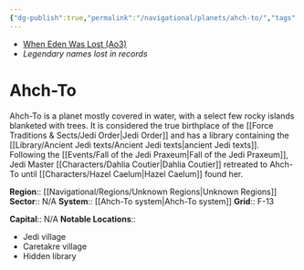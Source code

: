 ```yaml
---
{"dg-publish":true,"permalink":"/navigational/planets/ahch-to/","tags":["map","planet","unknown"]}
---
```


- [When Eden Was Lost (Ao3)](https://archiveofourown.org/works/19334440/chapters/45992584)
- *Legendary names lost in records*
# Ahch-To

Ahch-To is a planet mostly covered in water, with a select few rocky islands blanketed with trees. It is considered the true birthplace of the [[Force Traditions & Sects/Jedi Order\|Jedi Order]] and has a library containing the [[Library/Ancient Jedi texts/Ancient Jedi texts\|ancient Jedi texts]]. Following the [[Events/Fall of the Jedi Praxeum\|Fall of the Jedi Praxeum]], Jedi Master [[Characters/Dahlia Coutier\|Dahlia Coutier]] retreated to Ahch-To until [[Characters/Hazel Caelum\|Hazel Caelum]] found her. 

**Region**::  [[Navigational/Regions/Unknown Regions\|Unknown Regions]]
**Sector**::  N/A
**System**::  [[Ahch-To system\|Ahch-To system]]
**Grid**::  F-13

**Capital**::  N/A
**Notable Locations**::
- Jedi village
- Caretakre village
- Hidden library
